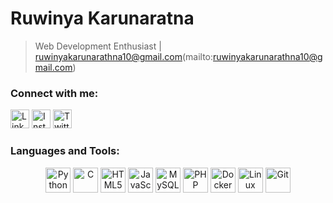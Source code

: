 # Ruwinya Karunaratna
> Web Development Enthusiast | ruwinyakarunarathna10@gmail.com(mailto:ruwinyakarunarathna10@gmail.com)

### Connect with me:
[<img src="https://cdn.jsdelivr.net/npm/simple-icons@v7/icons/linkedin.svg" alt="LinkedIn" width="30" height="30" />](https://linkedin.com/in/yourprofile)
[<img src="https://cdn.jsdelivr.net/npm/simple-icons@v7/icons/instagram.svg" alt="Instagram" width="30" height="30" />](https://instagram.com/yourprofile)
[<img src="https://cdn.jsdelivr.net/npm/simple-icons@v7/icons/twitter.svg" alt="Twitter" width="30" height="30" />](https://twitter.com/yourprofile)

### Languages and Tools:
<div align="center">
  <img src="https://cdn.jsdelivr.net/npm/simple-icons@v7/icons/python.svg" alt="Python" width="40" height="40" />
  <img src="https://cdn.jsdelivr.net/npm/simple-icons@v7/icons/c.svg" alt="C" width="40" height="40" />
  <img src="https://cdn.jsdelivr.net/npm/simple-icons@v7/icons/html5.svg" alt="HTML5" width="40" height="40" />
  <img src="https://cdn.jsdelivr.net/npm/simple-icons@v7/icons/javascript.svg" alt="JavaScript" width="40" height="40" />
  <img src="https://cdn.jsdelivr.net/npm/simple-icons@v7/icons/mysql.svg" alt="MySQL" width="40" height="40" />
  <img src="https://cdn.jsdelivr.net/npm/simple-icons@v7/icons/php.svg" alt="PHP" width="40" height="40" />
  <img src="https://cdn.jsdelivr.net/npm/simple-icons@v7/icons/docker.svg" alt="Docker" width="40" height="40" />
  <img src="https://cdn.jsdelivr.net/npm/simple-icons@v7/icons/linux.svg" alt="Linux" width="40" height="40" />
  <img src="https://cdn.jsdelivr.net/npm/simple-icons@v7/icons/git.svg" alt="Git" width="40" height="40" />
</div>
